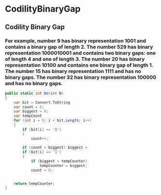 # CodilityBinaryGap

## Codility Binary Gap
### For example, number 9 has binary representation 1001 and contains a binary gap of length 2. The number 529 has binary representation 1000010001 and contains two binary gaps: one of length 4 and one of length 3. The number 20 has binary representation 10100 and contains one binary gap of length 1. The number 15 has binary representation 1111 and has no binary gaps. The number 32 has binary representation 100000 and has no binary gaps.

```csharp
public static int Do(int N)
{
    var bit = Convert.ToString
    var count = 0;
    var biggest = 0;
    var tempCount
    for (int i = 0; i < bit.Length; i++)
    {
        if (bit[i] == '0')
        {
            count++;
  
        if (count > biggest) biggest =
        if (bit[i] == '1')
        {
            if (biggest > tempCounter)
                tempCounter = biggest;
            count = 0;
  

    return tempCounter;
}
